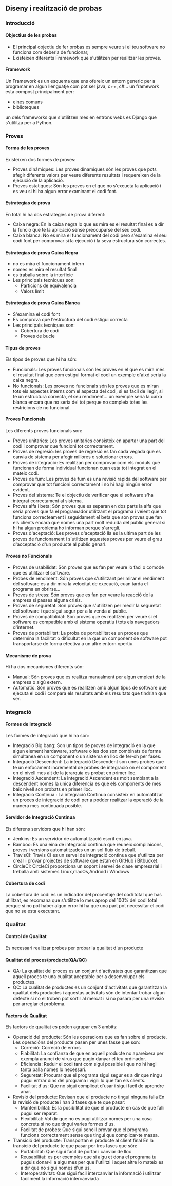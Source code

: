  ## Diseny i realització de probas 
  ### Introducció 
  #### Objectius de les probas
  - El principal objectiu de fer probas es sempre veure si el teu software no funciona com deberia de funcionar, 
 - Existeixen diferents Framework que s'utilitzen per realitzar les proves. 
 #### Framework 
Un Framework es un esquema que ens ofereix un entorn generic per a programar en algun llenguatje com pot ser java, c++, c#... 
un framework esta compost principalment per:
- eines comuns 
-  biblioteques 

un dels frameworks que s'utilitzen mes en entrons webs es Django que s'utilitza per a Python.

### Proves
#### Forma de les proves
Existeixen dos formes de proves: 
- Proves dinámiques: Les proves dinamiques són les proves que pots afegir diferents valors per veure diferents resultats i requereixen de la ejecució de la aplicació.  
- Proves estatiques: Són les proves en el que no s'exeucta la aplicació i es veu si hi ha algun error examinant el codi font.

#### Estrategias de prova 
En total hi ha dos estrategies de prova diferent:

- Caixa negra: En la caixa negra lo que es mira es el resultat final es a dir la funcio que te la aplicació sense preocuparse del seu codi.
- Caixa blanca: No es mira el funcionament del codi pero s'examina el seu codi font per comprovar si la ejecució i la seva estructura són correctes.

#### Estrategias de prova Caixa Negra
- no es mira el funcionament intern 
- nomes es mira el resultat final 
- es traballa sobre la interficie 
- Les principals tecniques son:
    - Particions de equivalencia 
    - Valors límit 
#### Estrategias de prova Caixa Blanca
- S'examina el codi font 
- Es comprova que l'estructura del codi estigui correcta 
- Les principals tecniques son:
    - Cobertura de codi 
    - Proves de bucle 

#### Tipus de proves 
Els tipos de proves que hi ha són: 
- Funcionals: Les proves funcionals són les proves en el que es mira més el resultat final que com estigui format el codi un exemple d'aixó seria la caixa negra. 
- No funcionals: Les proves no funcionals són les proves que es miran tots els aspectes interns com el aspecta del codi, si es facil de llegir, si te un estructura correcta, el seu rendiment... un exemple seria la caixa blanca encara que no seria del tot  perque no compleix totes les restricions de no funcional.

#### Proves Funcionals 
Les diferents proves funcionals son:
- Proves unitaries: Les proves unitaries consisteix en apartar una part del codi i comprovar que funcioni tot correctament.
- Proves de regresió: les proves de regresió es fan cada vegada que es canvia de sistema per afegir millores o solucionar errors. 
- Proves de integració: Es realitzan per comprovar com els moduls que funcionan de forma individual funcionan cuan esta tot integrat en el mateix codi. 
- Proves de fum: Les proves de fum es una revisió rapida del software per comprovar que tot funcioni correctament i no hi hagi ningún error evident. 
- Proves del sistema: Te el objectiu de verificar que el software s'ha integrat correctament al sistema. 
- Proves alfa i beta: Són proves que es separan en dos parts la alfa que seria proves que fa el programador utilitzant el programa i veient que tot funciona correcteament i seguidament el beta que són proves que fan els clients encara que nomes una part molt reduida del public general si hi ha algun problema ho informan perque s'arregli. 
- Proves d'aceptació: Les proves d'aceptació lla es la ultima part de les proves de funcionament i s'utiltizen aquestes proves per veure el grau d'acceptaciò d'un producte al public genarl. 
#### Proves no Funcionals
- Proves de usabilidat: Són proves que es fan per veure lo faci o comode que es utilitzar el software.
- Probes de rendiment: Són proves que s'utilitzant per mirar el rendiment del software es a dir mira la velocitat de execució, cuan tarda el programa en obrirse... 
- Proves de stress: Són proves que es fan per veure la reacció de la empresa si passes alguna crisis.
- Proves de seguretat: Son proves que s'utilitzen per medir la seguretat del software i que sigui segur per a la venda al public.
- Proves de compatiblidat: Són proves que es realitzen per veure si el software es compatible amb el sistema operatiu i tots els navegadors d'internet. 
- Proves de portabilitat: La proba de portabilitat es un proces que determina la facilitat o dificultat en la que un component de software pot transportarse de forma efectiva a un altre entorn opertiu.

#### Mecanisme de prova 
Hi ha dos mecanismes diferents són: 
- Manual: Són proves que es realitza manualment per algun empleat de la empresa o algú extern.
- Automatic: Són proves que es realitzen amb algun tipus de software que ejecuta el codi i compara els resultats amb els resultats que tindrian que ser.

### Integració
#### Formes de Integració 
Les formes de integració que hi ha són:
- Integració Big bang: Son un tipos de proves de integració en la que algun element hardaware, software o les dos son combinats de forma simultanea en un component o un sistema en lloc de fer-oh per fases.  
- Integració Descendent: La integració Descendent son unes probes que te un enfocament incremental de probes de integració on el compoment en el nivell mes alt de la jerarquia es probat en primer lloc. 
- Integració Ascendent: La integració Ascendent es molt semblant a la descendent nomes la unica diferencia es que els components de mes baix nivell son probats en primer lloc. 
- Integració Continua : La integració Continua consisteix en automatitzar un proces de integració de codi per a podder realitzar la operació de la manera mes continuada posible.
#### Servidor de Integració Continua 
Els diferens servidors que hi han són: 
- Jenkins: Es un servidor de automatització escrit en java. 
- Bamboo: Es una eina de integració continua que reuneix compilaicons, proves i versions automatitzades un un sol fluix de treball. 
- TravisCI: Travis CI es un servei de integració continua que s'utilitza per crear i provar projectes de software que estan en GitHub i Bitbucket. 
- CircleCI: CircleCi proporciona un soport i servei de clase empresarial i treballa amb sistemes Linux,macOs,Android i Windows 
#### Cobertura de codi
La cobertura de codi es un indicador del procentaje del codi total que has utilitzat, es recomana que s'utilitze lo mes aprop del 100% del codi total perque si no pot haber algun error hi ha que una part pot necessitar el codi que no se esta executant. 
### Qualitat
#### Control de Qualitat
Es necessari realitzar probes per probar la qualitat d'un producte
#### Qualitat del proces/producte(QA/QC)
- QA: La qualitat del proces es un conjunt d'activatats que garantitzan que aquell proces te una cualitat aceptable per a desenvolupar els productes. 
- QC: La cualitat de productes es un conjunt d'activitats que garantitzan la qualitat dels productes i aquestas activitats són de intentar trobar algun defecte si no el troben pot sortir al mercat i si no pasara per una revisió per arreglar el problema. 
#### Factors de Qualitat 
Els factors de qualitat es poden agrupar en 3 ambits:
- Operació del producte: Són les operacions que es fan sobre el producte. 
Les operacións del producte pasen per unes fasse que son:
    - Correció: Correció de errors
    - Fiabilitat: La confianza de que en aquell producte no apareixera per exempla anunci de virus que pugin danyar el teu ordinador.
    - Eficiencia: Reduir el codi tant com sigui possible i que no hi hagi tanta palla nomes lo necessari. 
    - Seguretat: Procurar que el programa sigui segur es a dir que ningu pugui entrar dins del programa i vigili lo que fan els clients.  
    - Facilitat d'us: Que no sigui complicat d'usar i sigui facil de aprendre anar. 
- Revisió del producte: Revisan que el producte no tingui ninguna falla 
    En la revisió de producte i han 3 fases que te que pasar: 
    - Mantenibilitat: Es la posibilitat de que el producte en cas de que falli pugui ser reparat.  
    - Flexibilitat: Vol dir que no es pugi utilitzar nomes per una cosa concreta si no que tingui varies formes d'us. 
    - Facilitat de probes: Que sigui sencill provar que el programa funciona correctament sense que tingui que complicar-te massa. 
- Transició del producte: Transportan el producte al client final
 En la transició del producte te que pasar per tres fases que són:
    - Portabilitat: Que sigui facil de portar i canviar de lloc  
    - Reusabilitat: es per exemples que si algu et dona el programa tu puguis donar-li a algu mes per que l'utilitzi i aquet altre lo mateix es a dir que no sigui nomes d'un us. 
    - Interoperativitat: Que sigui facil intercanviar la informació i utilitzar facilment la informació intercanviada 

